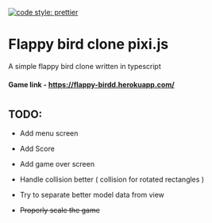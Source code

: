 [![code style: prettier](https://img.shields.io/badge/code_style-prettier-ff69b4.svg?style=flat-square)](https://github.com/prettier/prettier)

# Flappy bird clone pixi.js

A simple flappy bird clone written in typescript

#### Game link - https://flappy-birdd.herokuapp.com/

#

## TODO:

-   Add menu screen

-   Add Score

-   Add game over screen

-   Handle collision better ( collision for rotated rectangles )

-   Try to separate better model data from view

-   ~~Properly scale the game~~
